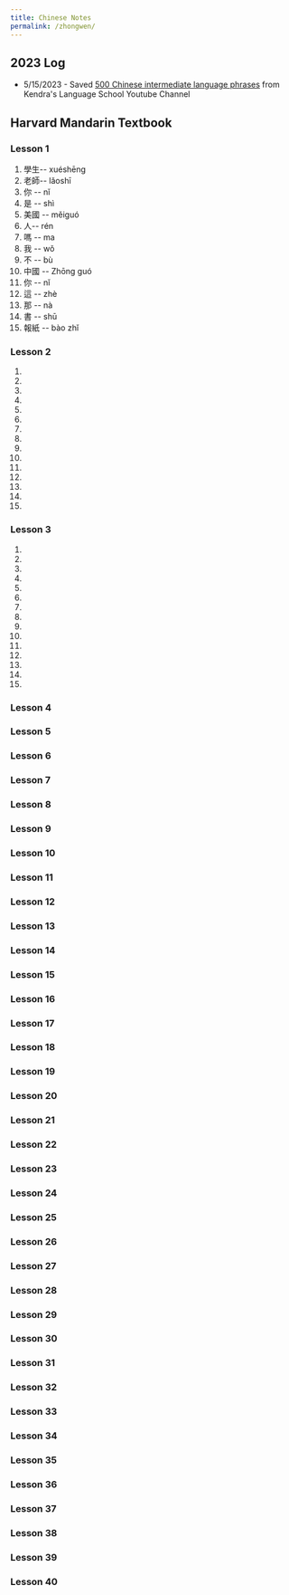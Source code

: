 ```yaml
---
title: Chinese Notes
permalink: /zhongwen/
---
```


## 2023 Log
* 5/15/2023 - Saved [500 Chinese intermediate language phrases](https://youtu.be/KKtx0_L_s7E) from Kendra's Language School Youtube Channel

## Harvard Mandarin Textbook
### Lesson 1
1. 學生-- xuéshēng  
1. 老師-- lǎoshī 
1. 你 -- nǐ
1. 是 -- shì 
1. 美國 -- měiguó 
1. 人-- rén
1. 嗎 -- ma 
1. 我 -- wǒ 
1. 不 -- bù 
1. 中國 -- Zhōng guó 
1. 你 -- nǐ
1. 這 -- zhè 
1. 那 -- nà 
1. 書 -- shū 
1. 報紙 -- bào zhǐ 

### Lesson 2
1.  
1.  
1.  
1.  
1.  
1.  
1.  
1.  
1.  
1.  
1.  
1.  
1.  
1.  
1.  
### Lesson 3
1.  
1.  
1.  
1.  
1.  
1.  
1.  
1.  
1.  
1.  
1.  
1.  
1.  
1.  
1.  
### Lesson 4
### Lesson 5
### Lesson 6
### Lesson 7
### Lesson 8
### Lesson 9
### Lesson 10
### Lesson 11
### Lesson 12
### Lesson 13
### Lesson 14
### Lesson 15
### Lesson 16
### Lesson 17
### Lesson 18
### Lesson 19
### Lesson 20
### Lesson 21
### Lesson 22
### Lesson 23
### Lesson 24
### Lesson 25
### Lesson 26
### Lesson 27
### Lesson 28
### Lesson 29
### Lesson 30
### Lesson 31
### Lesson 32
### Lesson 33
### Lesson 34
### Lesson 35
### Lesson 36
### Lesson 37
### Lesson 38
### Lesson 39
### Lesson 40

